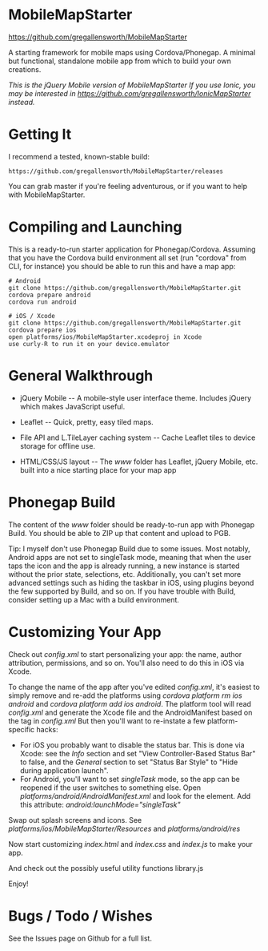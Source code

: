 MobileMapStarter
================

https://github.com/gregallensworth/MobileMapStarter

A starting framework for mobile maps using Cordova/Phonegap.
A minimal but functional, standalone mobile app from which to build your own creations.

_This is the jQuery Mobile version of MobileMapStarter If you use Ionic, you may be interested in https://github.com/gregallensworth/IonicMapStarter instead._


Getting It
================

I recommend a tested, known-stable build:

    https://github.com/gregallensworth/MobileMapStarter/releases

You can grab master if you're feeling adventurous, or if you want to help with MobileMapStarter.


Compiling and Launching
================

This is a ready-to-run starter application for Phonegap/Cordova.
Assuming that you have the Cordova build environment all set (run "cordova" from CLI, for instance) you should be able to run this and have a map app:

    # Android
    git clone https://github.com/gregallensworth/MobileMapStarter.git
    cordova prepare android
    cordova run android

    # iOS / Xcode
    git clone https://github.com/gregallensworth/MobileMapStarter.git
    cordova prepare ios
    open platforms/ios/MobileMapStarter.xcodeproj in Xcode
    use curly-R to run it on your device.emulator


General Walkthrough
================

* jQuery Mobile -- A mobile-style user interface theme. Includes jQuery which makes JavaScript useful.

* Leaflet -- Quick, pretty, easy tiled maps.

* File API and L.TileLayer caching system -- Cache Leaflet tiles to device storage for offline use.

* HTML/CSS/JS layout -- The _www_ folder has Leaflet, jQuery Mobile, etc. built into a nice starting place for your map app


Phonegap Build
================

The content of the _www_ folder should be ready-to-run app with Phonegap Build. You should be able to ZIP up that content and upload to PGB.

Tip: I myself don't use Phonegap Build due to some issues. Most notably, Android apps are not set to singleTask mode, meaning that when the user taps the icon and the app is already running, a new instance is started without the prior state, selections, etc. Additionally, you can't set more advanced settings such as hiding the taskbar in iOS, using plugins beyond the few supported by Build, and so on. If you have trouble with Build, consider setting up a Mac with a build environment.


Customizing Your App
================

Check out _config.xml_ to start personalizing your app: the name, author attribution, permissions, and so on. You'll also need to do this in iOS via Xcode.

To change the name of the app after you've edited _config.xml_, it's easiest to simply remove and re-add the platforms using _cordova platform rm ios android_ and _cordova platform add ios android_. The platform tool will read _config.xml_ and generate the Xcode file and the AndroidManifest based on the <name> tag in _config.xml_ But then you'll want to re-instate a few platform-specific hacks:
+ For iOS you probably want to disable the status bar. This is done via Xcode: see the _Info_ section and set "View Controller-Based Status Bar" to false, and the _General_ section to set "Status Bar Style" to "Hide during application launch".
+ For Android, you'll want to set _singleTask_ mode, so the app can be reopened if the user switches to something else. Open _platforms/android/AndroidManifest.xml_ and look for the <activity> element. Add this attribute: _android:launchMode="singleTask"_

Swap out splash screens and icons. See _platforms/ios/MobileMapStarter/Resources_ and _platforms/android/res_

Now start customizing _index.html_ and _index.css_ and _index.js_ to make your app.

And check out the possibly useful utility functions library.js

Enjoy!


Bugs / Todo / Wishes
================

See the Issues page on Github for a full list.
